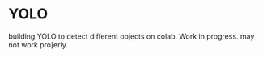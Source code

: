 # YOLO
building YOLO to detect different objects on colab.
Work in progress. may not work pro[erly.

